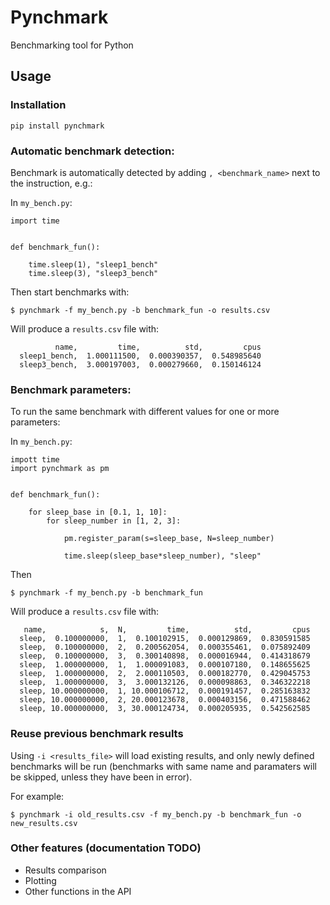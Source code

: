 # Pynchmark

Benchmarking tool for Python


## Usage

### Installation

```
pip install pynchmark
```

### Automatic benchmark detection:

Benchmark is automatically detected by adding `, <benchmark_name>` next to the instruction, e.g.:


In `my_bench.py`:
```
import time


def benchmark_fun():

    time.sleep(1), "sleep1_bench"
    time.sleep(3), "sleep3_bench"

```

Then start benchmarks with:
```
$ pynchmark -f my_bench.py -b benchmark_fun -o results.csv
```

Will produce a `results.csv` file with:
```
          name,         time,          std,         cpus
  sleep1_bench,  1.000111500,  0.000390357,  0.548985640
  sleep3_bench,  3.000197003,  0.000279660,  0.150146124
```


### Benchmark parameters:

To run the same benchmark with different values for one or more parameters:

In `my_bench.py`:
```
impott time
import pynchmark as pm


def benchmark_fun():

    for sleep_base in [0.1, 1, 10]:
        for sleep_number in [1, 2, 3]:

            pm.register_param(s=sleep_base, N=sleep_number)

            time.sleep(sleep_base*sleep_number), "sleep"
```

Then
```
$ pynchmark -f my_bench.py -b benchmark_fun
```

Will produce a `results.csv` file with:
```
   name,            s,  N,         time,          std,         cpus
  sleep,  0.100000000,  1,  0.100102915,  0.000129869,  0.830591585
  sleep,  0.100000000,  2,  0.200562054,  0.000355461,  0.075892409
  sleep,  0.100000000,  3,  0.300140898,  0.000016944,  0.414318679
  sleep,  1.000000000,  1,  1.000091083,  0.000107180,  0.148655625
  sleep,  1.000000000,  2,  2.000110503,  0.000182770,  0.429045753
  sleep,  1.000000000,  3,  3.000132126,  0.000098863,  0.346322218
  sleep, 10.000000000,  1, 10.000106712,  0.000191457,  0.285163832
  sleep, 10.000000000,  2, 20.000123678,  0.000403156,  0.471588462
  sleep, 10.000000000,  3, 30.000124734,  0.000205935,  0.542562585
```


### Reuse previous benchmark results

Using `-i <results_file>` will load existing results, and only newly defined benchmarks will be run (benchmarks with same name and paramaters will be skipped, unless they have been in error).

For example:
```
$ pynchmark -i old_results.csv -f my_bench.py -b benchmark_fun -o new_results.csv
```


### Other features (documentation TODO)

- Results comparison
- Plotting
- Other functions in the API



